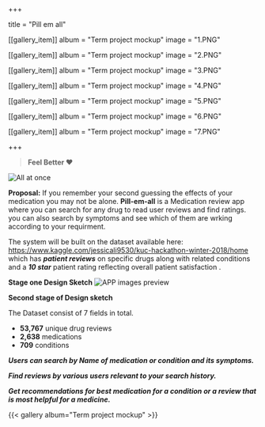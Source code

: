 +++
  
title = "Pill em all"

[[gallery_item]]
album = "Term project mockup"
image = "1.PNG"

[[gallery_item]]
album = "Term project mockup"
image = "2.PNG"

[[gallery_item]]
album = "Term project mockup"
image = "3.PNG"

[[gallery_item]]
album = "Term project mockup"
image = "4.PNG"

[[gallery_item]]
album = "Term project mockup"
image = "5.PNG"

[[gallery_item]]
album = "Term project mockup"
image = "6.PNG"

[[gallery_item]]
album = "Term project mockup"
image = "7.PNG"

+++

> **Feel Better  :heart:**

![All at once](/img/med.jpg)

**Proposal:**
If you remember your second guessing the effects of your medication you may not be alone. **Pill-em-all** is a Medication review app where you can search for any drug to read user reviews and find ratings. you can also search by symptoms and see which of them are wrking according to your requirment.

The system will be built on the dataset available here: https://www.kaggle.com/jessicali9530/kuc-hackathon-winter-2018/home which has **_patient reviews_** on specific drugs along with related conditions and a **_10 star_** patient rating reflecting overall patient satisfaction .


**Stage one Design Sketch**
![APP images preview](/img/img1.jpg)


**Second stage of Design sketch**

The Dataset consist of 7 fields in total.

* **53,767** unique drug reviews
* **2,638** medications
* **709** conditions

**_Users can search by Name of medication or condition and its symptoms._**

**_Find reviews by various users relevant to your search history._**

**_Get recommendations for best medication for a condition or a review that is most helpful for a medicine._**


{{< gallery album="Term project mockup" >}}
